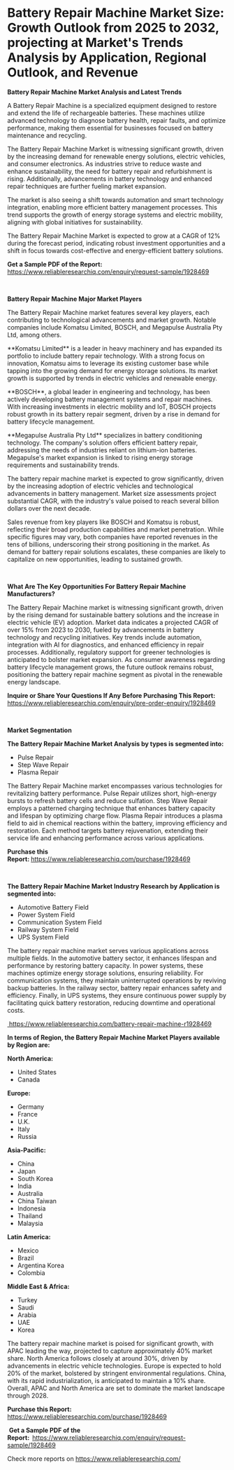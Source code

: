 <p><h1>Battery Repair Machine Market Size: Growth Outlook from 2025 to 2032, projecting at Market's Trends Analysis by Application, Regional Outlook, and Revenue</h1></p><p><strong>Battery Repair Machine Market Analysis and Latest Trends</strong></p>
<p><p>A Battery Repair Machine is a specialized equipment designed to restore and extend the life of rechargeable batteries. These machines utilize advanced technology to diagnose battery health, repair faults, and optimize performance, making them essential for businesses focused on battery maintenance and recycling. </p><p>The Battery Repair Machine Market is witnessing significant growth, driven by the increasing demand for renewable energy solutions, electric vehicles, and consumer electronics. As industries strive to reduce waste and enhance sustainability, the need for battery repair and refurbishment is rising. Additionally, advancements in battery technology and enhanced repair techniques are further fueling market expansion.</p><p>The market is also seeing a shift towards automation and smart technology integration, enabling more efficient battery management processes. This trend supports the growth of energy storage systems and electric mobility, aligning with global initiatives for sustainability. </p><p>The Battery Repair Machine Market is expected to grow at a CAGR of 12% during the forecast period, indicating robust investment opportunities and a shift in focus towards cost-effective and energy-efficient battery solutions.</p></p>
<p><strong>Get a Sample PDF of the Report:&nbsp;</strong> <a href="https://www.reliableresearchiq.com/enquiry/request-sample/1928469?utm_campaign=123&utm_medium=2&utm_source=Github&utm_content=ia&utm_term=16012025&utm_id=battery-repair-machine">https://www.reliableresearchiq.com/enquiry/request-sample/1928469</a></p>
<p>&nbsp;</p>
<p><strong>Battery Repair Machine Major Market Players</strong></p>
<p><p>The Battery Repair Machine market features several key players, each contributing to technological advancements and market growth. Notable companies include Komatsu Limited, BOSCH, and Megapulse Australia Pty Ltd, among others.</p><p>**Komatsu Limited** is a leader in heavy machinery and has expanded its portfolio to include battery repair technology. With a strong focus on innovation, Komatsu aims to leverage its existing customer base while tapping into the growing demand for energy storage solutions. Its market growth is supported by trends in electric vehicles and renewable energy.</p><p>**BOSCH**, a global leader in engineering and technology, has been actively developing battery management systems and repair machines. With increasing investments in electric mobility and IoT, BOSCH projects robust growth in its battery repair segment, driven by a rise in demand for battery lifecycle management.</p><p>**Megapulse Australia Pty Ltd** specializes in battery conditioning technology. The company's solution offers efficient battery repair, addressing the needs of industries reliant on lithium-ion batteries. Megapulse's market expansion is linked to rising energy storage requirements and sustainability trends.</p><p>The battery repair machine market is expected to grow significantly, driven by the increasing adoption of electric vehicles and technological advancements in battery management. Market size assessments project substantial CAGR, with the industry's value poised to reach several billion dollars over the next decade.</p><p>Sales revenue from key players like BOSCH and Komatsu is robust, reflecting their broad production capabilities and market penetration. While specific figures may vary, both companies have reported revenues in the tens of billions, underscoring their strong positioning in the market. As demand for battery repair solutions escalates, these companies are likely to capitalize on new opportunities, leading to sustained growth.</p></p>
<p>&nbsp;</p>
<p><strong>What Are The Key Opportunities For Battery Repair Machine Manufacturers?</strong></p>
<p><p>The Battery Repair Machine market is witnessing significant growth, driven by the rising demand for sustainable battery solutions and the increase in electric vehicle (EV) adoption. Market data indicates a projected CAGR of over 15% from 2023 to 2030, fueled by advancements in battery technology and recycling initiatives. Key trends include automation, integration with AI for diagnostics, and enhanced efficiency in repair processes. Additionally, regulatory support for greener technologies is anticipated to bolster market expansion. As consumer awareness regarding battery lifecycle management grows, the future outlook remains robust, positioning the battery repair machine segment as pivotal in the renewable energy landscape.</p></p>
<p><strong>Inquire or Share Your Questions If Any Before Purchasing This Report:</strong> <a href="https://www.reliableresearchiq.com/enquiry/pre-order-enquiry/1928469?utm_campaign=123&utm_medium=2&utm_source=Github&utm_content=ia&utm_term=16012025&utm_id=battery-repair-machine">https://www.reliableresearchiq.com/enquiry/pre-order-enquiry/1928469</a></p>
<p>&nbsp;</p>
<p><strong>Market Segmentation</strong></p>
<p><strong>The Battery Repair Machine Market Analysis by types is segmented into:</strong></p>
<p><ul><li>Pulse Repair</li><li>Step Wave Repair</li><li>Plasma Repair</li></ul></p>
<p><p>The Battery Repair Machine market encompasses various technologies for revitalizing battery performance. Pulse Repair utilizes short, high-energy bursts to refresh battery cells and reduce sulfation. Step Wave Repair employs a patterned charging technique that enhances battery capacity and lifespan by optimizing charge flow. Plasma Repair introduces a plasma field to aid in chemical reactions within the battery, improving efficiency and restoration. Each method targets battery rejuvenation, extending their service life and enhancing performance across various applications.</p></p>
<p><strong>Purchase this Report:&nbsp;</strong><a href="https://www.reliableresearchiq.com/purchase/1928469?utm_campaign=123&utm_medium=2&utm_source=Github&utm_content=ia&utm_term=16012025&utm_id=battery-repair-machine">https://www.reliableresearchiq.com/purchase/1928469</a></p>
<p>&nbsp;</p>
<p><strong>The Battery Repair Machine Market Industry Research by Application is segmented into:</strong></p>
<p><ul><li>Automotive Battery Field</li><li>Power System Field</li><li>Communication System Field</li><li>Railway System Field</li><li>UPS System Field</li></ul></p>
<p><p>The battery repair machine market serves various applications across multiple fields. In the automotive battery sector, it enhances lifespan and performance by restoring battery capacity. In power systems, these machines optimize energy storage solutions, ensuring reliability. For communication systems, they maintain uninterrupted operations by reviving backup batteries. In the railway sector, battery repair enhances safety and efficiency. Finally, in UPS systems, they ensure continuous power supply by facilitating quick battery restoration, reducing downtime and operational costs.</p></p>
<p><a href="https://www.reliableresearchiq.com/battery-repair-machine-r1928469?utm_campaign=123&utm_medium=2&utm_source=Github&utm_content=ia&utm_term=16012025&utm_id=battery-repair-machine">&nbsp;https://www.reliableresearchiq.com/battery-repair-machine-r1928469</a></p>
<p><strong>In terms of Region, the Battery Repair Machine Market Players available by Region are:</strong></p>
<p>
    <p> <strong> North America: </strong>
        <ul>
            <li>United States</li>
            <li>Canada</li>
        </ul>
        </p> 
    <p> <strong> Europe: </strong>
        <ul>
            <li>Germany</li>
            <li>France</li>
            <li>U.K.</li>
            <li>Italy</li>
            <li>Russia</li>
        </ul>
        </p> 
    <p> <strong> Asia-Pacific: </strong>
        <ul>
            <li>China</li>
            <li>Japan</li>
            <li>South Korea</li>
            <li>India</li>
            <li>Australia</li>
            <li>China Taiwan</li>
            <li>Indonesia</li>
            <li>Thailand</li>
            <li>Malaysia</li>
        </ul>
        </p> 
    <p> <strong> Latin America: </strong>
        <ul>
            <li>Mexico</li>
            <li>Brazil</li>
            <li>Argentina Korea</li>
            <li>Colombia</li>
        </ul>
        </p> 
    <p> <strong> Middle East & Africa: </strong>
        <ul>
            <li>Turkey</li>
            <li>Saudi</li>
            <li>Arabia</li>
            <li>UAE</li>
            <li>Korea</li>
        </ul>
    </p>
    </p>
<p><p>The battery repair machine market is poised for significant growth, with APAC leading the way, projected to capture approximately 40% market share. North America follows closely at around 30%, driven by advancements in electric vehicle technologies. Europe is expected to hold 20% of the market, bolstered by stringent environmental regulations. China, with its rapid industrialization, is anticipated to maintain a 10% share. Overall, APAC and North America are set to dominate the market landscape through 2028.</p></p>
<p><strong>Purchase this Report: </strong><a href="https://www.reliableresearchiq.com/purchase/1928469?utm_campaign=123&utm_medium=2&utm_source=Github&utm_content=ia&utm_term=16012025&utm_id=battery-repair-machine">https://www.reliableresearchiq.com/purchase/1928469</a></p>
<p>&nbsp;<strong>Get a Sample PDF of the Report:&nbsp;&nbsp;</strong><a href="https://www.reliableresearchiq.com/enquiry/request-sample/1928469?utm_campaign=123&utm_medium=2&utm_source=Github&utm_content=ia&utm_term=16012025&utm_id=battery-repair-machine">https://www.reliableresearchiq.com/enquiry/request-sample/1928469</a></p>
<p><strong></strong></p>
<p>Check more reports on <a href="https://www.reliableresearchiq.com/?utm_campaign=123&utm_medium=2&utm_source=Github&utm_content=ia&utm_term=16012025&utm_id=battery-repair-machine">https://www.reliableresearchiq.com/</a></p>